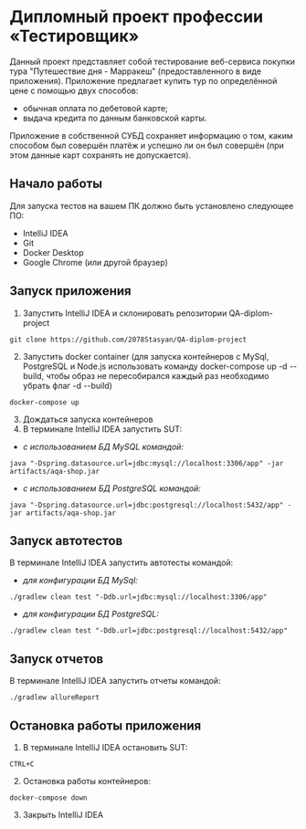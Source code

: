 # Дипломный проект профессии «Тестировщик»
Данный проект представляет собой тестирование веб-сервиса 
покупки тура "Путешествие дня - Марракeш" (предоставленного 
в виде приложения). Приложение предлагает купить тур по 
определённой цене с помощью двух способов: 

* обычная оплата по дебетовой карте;
* выдача кредита по данным банковской карты.

Приложение в собственной СУБД сохраняет информацию о том, каким 
способом был совершён платёж и успешно ли он был совершён
(при этом данные карт сохранять не допускается).

## Начало работы

Для запуска тестов на вашем ПК должно быть установлено следующее ПО:

* IntelliJ IDEA
* Git
* Docker Desktop
* Google Chrome (или другой браузер)


## Запуск приложения

1. Запустить IntelliJ IDEA и склонировать репозитории QA-diplom-project

```git clone https://github.com/2078Stasyan/QA-diplom-project```

2. Запустить docker container (для запуска контейнеров с MySql, PostgreSQL и Node.js использовать 
команду docker-compose up -d --build, чтобы образ не пересобирался каждый раз необходимо убрать флаг -d --build)

```docker-compose up```

3. Дождаться запуска контейнеров
4. В терминале IntelliJ IDEA запустить SUT:

* *с использованием БД MySQL командой:*

```java "-Dspring.datasource.url=jdbc:mysql://localhost:3306/app" -jar artifacts/aqa-shop.jar```

* *с использованием БД PostgreSQL командой:* 

```java "-Dspring.datasource.url=jdbc:postgresql://localhost:5432/app" -jar artifacts/aqa-shop.jar```

## Запуск автотестов

В терминале IntelliJ IDEA запустить автотесты командой:

* *для конфигурации БД MySql:*

```./gradlew clean test "-Ddb.url=jdbc:mysql://localhost:3306/app"```

* *для конфигурации БД PostgreSQL:*

```./gradlew clean test "-Ddb.url=jdbc:postgresql://localhost:5432/app"```

## Запуск отчетов

В терминале IntelliJ IDEA запустить отчеты командой:

```./gradlew allureReport```

## Остановка работы приложения

1. В терминале IntelliJ IDEA остановить SUT:

```CTRL+C```

2. Остановка работы контейнеров:

```docker-compose down ```

3. Закрыть IntelliJ IDEA
